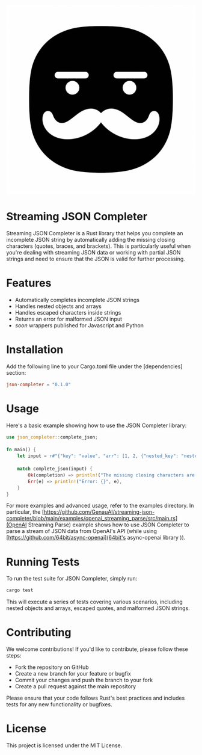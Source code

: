 ![Genau](genau.png)
# Streaming JSON Completer

Streaming JSON Completer is a Rust library that helps you complete an incomplete JSON string by automatically adding the missing closing characters (quotes, braces, and brackets). This is particularly useful when you're dealing with streaming JSON data or working with partial JSON strings and need to ensure that the JSON is valid for further processing.

# Features

* Automatically completes incomplete JSON strings
* Handles nested objects and arrays
* Handles escaped characters inside strings
* Returns an error for malformed JSON input
* _soon_ wrappers published for Javascript and Python

# Installation

Add the following line to your Cargo.toml file under the [dependencies] section:

```toml
json-completer = "0.1.0"
```

# Usage

Here's a basic example showing how to use the JSON Completer library:

```rust
use json_completer::complete_json;

fn main() {
    let input = r#"{"key": "value", "arr": [1, 2, {"nested_key": "nested_value""#;

    match complete_json(input) {
        Ok(completion) => println!("The missing closing characters are: {}", completion),
        Err(e) => println!("Error: {}", e),
    }
}
```

For more examples and advanced usage, refer to the examples directory. In particular, the [https://github.com/GenauAI/streaming-json-completer/blob/main/examples/openai_streaming_parse/src/main.rs](OpenAI Streaming Parse) example shows how to use JSON Completer to parse a stream of JSON data from OpenAI's API (while using [https://github.com/64bit/async-openai](64bit's async-openai library )).

# Running Tests

To run the test suite for JSON Completer, simply run:

``` sh
cargo test
```

This will execute a series of tests covering various scenarios, including nested objects and arrays, escaped quotes, and malformed JSON strings.

# Contributing

We welcome contributions! If you'd like to contribute, please follow these steps:

* Fork the repository on GitHub
* Create a new branch for your feature or bugfix
* Commit your changes and push the branch to your fork
* Create a pull request against the main repository

Please ensure that your code follows Rust's best practices and includes tests for any new functionality or bugfixes.

# License

This project is licensed under the MIT License. 